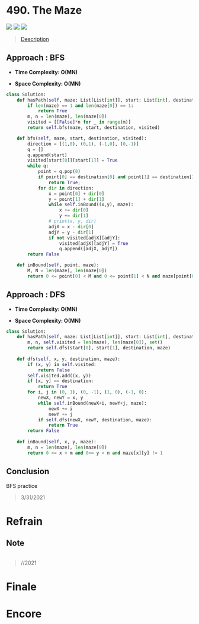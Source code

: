 # 490. The Maze

![](https://img.shields.io/badge/Difficulty-Medium-%23f0ad4e)
![](https://img.shields.io/badge/topic-BFS-critical)
![](https://img.shields.io/badge/topic-DFS-critical)

> [Description](https://leetcode.com/problems/the-maze/)


## Approach : BFS

- **Time Complexity: O(MN)**

- **Space Complexity: O(MN)**

```python
class Solution:
    def hasPath(self, maze: List[List[int]], start: List[int], destination: List[int]) -> bool:
        if len(maze) == 1 and len(maze[0]) == 1:
            return True
        m, n = len(maze), len(maze[0])
        visited = [[False]*n for _ in range(m)]
        return self.bfs(maze, start, destination, visited)

    def bfs(self, maze, start, destination, visited):
        direction = [(1,0), (0,1), (-1,0), (0,-1)]
        q = []
        q.append(start)
        visited[start[0]][start[1]] = True
        while q:
            point = q.pop(0)
            if point[0] == destination[0] and point[1] == destination[1]:
                return True;
            for dir in direction:
                x = point[0] + dir[0]
                y = point[1] + dir[1]
                while self.inBound((x,y), maze):
                    x += dir[0]
                    y += dir[1]
                # print(x, y, dir)
                adjX = x - dir[0]
                adjY = y - dir[1]
                if not visited[adjX][adjY]:
                    visited[adjX][adjY] = True
                    q.append([adjX, adjY])
        return False

    def inBound(self, point, maze):
        M, N = len(maze), len(maze[0])
        return 0 <= point[0] < M and 0 <= point[1] < N and maze[point[0]][point[1]] == 0
```

## Approach : DFS

- **Time Complexity: O(MN)**

- **Space Complexity: O(MN)**

```python
class Solution:
    def hasPath(self, maze: List[List[int]], start: List[int], destination: List[int]) -> bool:
        m, n, self.visited = len(maze), len(maze[0]), set()
        return self.dfs(start[0], start[1], destination, maze)
    
    def dfs(self, x, y, destination, maze):
        if (x, y) in self.visited:
            return False
        self.visited.add((x, y))
        if [x, y] == destination:
            return True
        for i, j in (0, 1), (0, -1), (1, 0), (-1, 0):
            newX, newY = x, y
            while self.inBound(newX+i, newY+j, maze):
                newX += i
                newY += j
            if self.dfs(newX, newY, destination, maze):
                return True
        return False
    
    def inBound(self, x, y, maze):
        m, n = len(maze), len(maze[0])
        return 0 <= x < m and 0<= y < n and maze[x][y] != 1
```

## Conclusion

BFS practice

> 3/31/2021

# Refrain

## Note

```python

```

> //2021

# Finale

# Encore